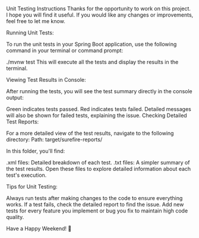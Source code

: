 Unit Testing Instructions
Thanks for the opportunity to work on this project. I hope you will find it useful. If you would like any changes or improvements, feel free to let me know.

Running Unit Tests:

To run the unit tests in your Spring Boot application, use the following command in your terminal or command prompt:

./mvnw test
This will execute all the tests and display the results in the terminal.

Viewing Test Results in Console:

After running the tests, you will see the test summary directly in the console output:

Green indicates tests passed.
Red indicates tests failed.
Detailed messages will also be shown for failed tests, explaining the issue.
Checking Detailed Test Reports:

For a more detailed view of the test results, navigate to the following directory: Path: target/surefire-reports/

In this folder, you'll find:

.xml files: Detailed breakdown of each test.
.txt files: A simpler summary of the test results.
Open these files to explore detailed information about each test's execution.

Tips for Unit Testing:

Always run tests after making changes to the code to ensure everything works.
If a test fails, check the detailed report to find the issue.
Add new tests for every feature you implement or bug you fix to maintain high code quality.


Have a Happy Weekend! 🎉
